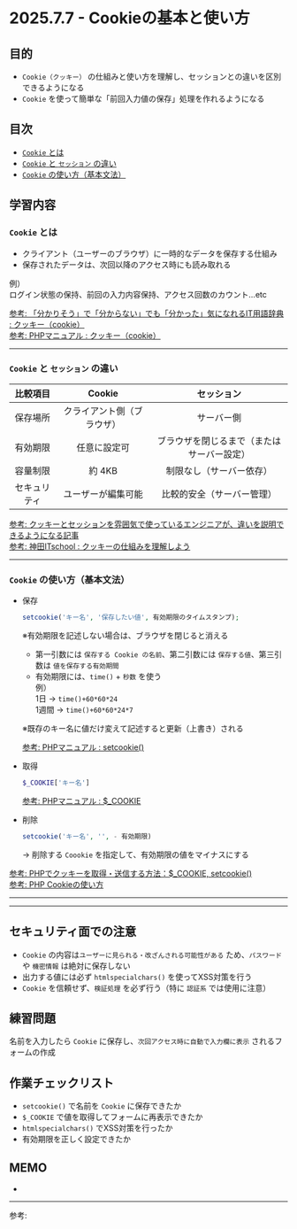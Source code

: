 # 2025.7.7 - Cookieの基本と使い方

## 目的

- `Cookie（クッキー）` の仕組みと使い方を理解し、セッションとの違いを区別できるようになる  
- `Cookie` を使って簡単な「前回入力値の保存」処理を作れるようになる

## 目次

- [`Cookie` とは](#1)
- [`Cookie` と `セッション` の違い](#2)
- [`Cookie` の使い方（基本文法）](#3)

## 学習内容

<a id="1"></a>

### `Cookie` とは

- クライアント（ユーザーのブラウザ）に一時的なデータを保存する仕組み
- 保存されたデータは、次回以降のアクセス時にも読み取れる  

例）  
ログイン状態の保持、前回の入力内容保持、アクセス回数のカウント…etc

[参考: 「分かりそう」で「分からない」でも「分かった」気になれるIT用語辞典 : クッキー（cookie）](https://wa3.i-3-i.info/word1725.html)  
[参考: PHPマニュアル : クッキー（cookie）](https://www.php.net/manual/ja/features.cookies.php)  

---
<a id="2"></a>

### `Cookie` と `セッション` の違い

|比較項目|Cookie|セッション|  
|:--:|:--:|:--:|  
|保存場所|クライアント側（ブラウザ）|サーバー側|  
|有効期限|任意に設定可|ブラウザを閉じるまで（またはサーバー設定）|  
|容量制限|約 4KB|制限なし（サーバー依存）|  
|セキュリティ|ユーザーが編集可能|比較的安全（サーバー管理）|  

[参考: クッキーとセッションを雰囲気で使っているエンジニアが、違いを説明できるようになる記事](https://zenn.dev/collabostyle/articles/8949e8db686263)  
[参考: 神田ITschool : クッキーの仕組みを理解しよう](https://kanda-it-school-kensyu.com/php-basic-contents/pb_ch11/pb_1102/)  

---
<a id="3"></a>

### `Cookie` の使い方（基本文法）

- 保存  
    ```php
    setcookie('キー名', '保存したい値', 有効期限のタイムスタンプ);
    ```
    ※有効期限を記述しない場合は、ブラウザを閉じると消える  

    - 第一引数には `保存する Cookie の名前`、第二引数には `保存する値`、第三引数は `値を保存する有効期間`
    - 有効期限には、`time()` + `秒数` を使う  
    例）  
    1日 → `time()+60*60*24`  
    1週間 → `time()+60*60*24*7`

    ※既存のキー名に値だけ変えて記述すると更新（上書き）される  

    [参考: PHPマニュアル : setcookie()](https://www.php.net/manual/ja/function.setcookie.php)  
    
- 取得  
    ```php
    $_COOKIE['キー名']
    ```
    [参考: PHPマニュアル : $_COOKIE](https://www.php.net/manual/ja/reserved.variables.cookies.php)  

- 削除  
    ```php
    setcookie('キー名', '', - 有効期限)
    ```
    → 削除する `Coookie` を指定して、有効期限の値をマイナスにする  

[参考: PHPでクッキーを取得・送信する方法：$_COOKIE, setcookie()](https://uxmilk.jp/15008)  
[参考: PHP Cookieの使い方](https://zenn.dev/k1822m/articles/535cc6c12e6686)  

---
---
## セキュリティ面での注意

- `Cookie` の内容は`ユーザーに見られる・改ざんされる可能性がある` ため、`パスワード` や `機密情報` は絶対に保存しない
- 出力する値には必ず  `htmlspecialchars()` を使ってXSS対策を行う
- `Cookie` を信頼せず、`検証処理` を必ず行う（特に `認証系` では使用に注意）

## 練習問題 

名前を入力したら `Cookie` に保存し、`次回アクセス時に自動で入力欄に表示` されるフォームの作成

## 作業チェックリスト

- `setcookie()` で名前を `Cookie` に保存できたか
- `$_COOKIE` で値を取得してフォームに再表示できたか
- `htmlspecialchars()` でXSS対策を行ったか
- 有効期限を正しく設定できたか


## MEMO

- 

---

参考: []()
